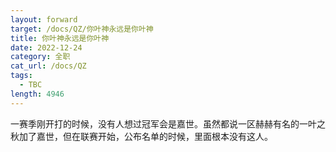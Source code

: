 ```yaml
---
layout: forward
target: /docs/QZ/你叶神永远是你叶神
title: 你叶神永远是你叶神
date: 2022-12-24
category: 全职
cat_url: /docs/QZ
tags: 
  - TBC
length: 4946
---
```


一赛季刚开打的时候，没有人想过冠军会是嘉世。虽然都说一区赫赫有名的一叶之秋加了嘉世，但在联赛开始，公布名单的时候，里面根本没有这人。
